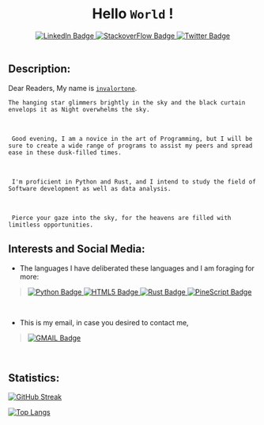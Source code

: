 
<h1 align="center" id="header"><strong>Hello <code>World</code> !</strong></h1>

<div id="badges" align="center" id="header">
  <a href="https://www.linkedin.com/in/invalor-tone-b40a52229/">
    <img src="https://img.shields.io/badge/LinkedIn-blue?style=for-the-badge&logo=linkedin&logoColor=white" alt="LinkedIn Badge"/>
  </a>
  <a href="https://stackoverflow.com/users/16287939/invalortone">
    <img src="https://img.shields.io/badge/StackoverFlow-orange?style=for-the-badge&logo=stackoverflow&logoColor=white" alt="StackoverFlow Badge"/>
  </a>
  <a href="https://twitter.com/invalortone">
    <img src="https://img.shields.io/badge/Twitter-blue?style=for-the-badge&logo=twitter&logoColor=white" alt="Twitter Badge"/>
  </a>
</div>
<br>


## Description:

Dear Readers, 
My name is <a href="https://github.com/Invalortone/"><code>invalortone</code></a>.

<pre><code>The hanging star glimmers brightly in the sky and the black curtain envelops it as Night overwhelms the sky. </code></pre><br><pre><code> Good evening, I am a novice in the art of Programming, but I will be sure to create a wide range of programs to assist my peers and spread ease in these dusk-filled times. </code></pre><br><pre><code> I'm proficient in Python and Rust, and I intend to study the field of Software development as well as data analysis.</code></pre> <br> <pre><code> Pierce your gaze into the sky, for the heavens are filled with limitless opportunities. </code></pre>


## Interests and Social Media:

- The languages I have deliberated these languages and I am foraging for more: 

> <a href="https://www.python.org/">
>    <img src="https://img.shields.io/badge/python-yellow?style=for-the-badge&logo=python&logoColor=white" alt="Python Badge"/>  
> </a>
> <a href="https://www.html.com/">
>    <img src="https://img.shields.io/badge/html5-red?style=for-the-badge&logo=html5&logoColor=white" alt="HTML5 Badge"/>
> </a>
> <a href="https://www.rust-lang.com/">
>    <img src="https://img.shields.io/badge/rust-orange?style=for-the-badge&logo=rust&logoColor=white" alt="Rust Badge"/>
> </a>
> <a href="https://www.tradingview.com/pine-script-docs/en/v4/Introduction.html">
>    <img src="https://img.shields.io/badge/pinescript-brightgreen?style=for-the-badge&logo=pine&logoColor=white" alt="PineScript Badge"/>
 </a>
 
<br>
 
- This is my email, in case you desired to contact me, 
> <a href="https://mail.google.com/mail/u/0/#inbox?compose=GTvVlcSGLPwVQVfKwMBrfVknQKQntpBSVrHGksjmVgTXBLTZdgJZQDqrsTxdxwNrjjHRXGvJzWJvX">
>    <img src="https://img.shields.io/badge/gmail-darkred?style=for-the-badge&logo=gmail&logoColor=white" alt="GMAIL Badge"/>
 </a>
 <br>
 
## Statistics:
 
[![GitHub Streak](http://github-readme-streak-stats.herokuapp.com?user=Invalortone&theme=vision-friendly-dark)](https://git.io/streak-stats)

[![Top Langs](https://github-readme-stats.vercel.app/api/top-langs/?username=Invalortone&layout=compact&theme=vision-friendly-dark)](https://github.com/anuraghazra/github-readme-stats)




 
 
